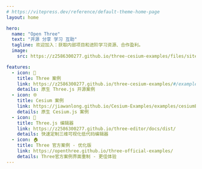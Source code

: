 ```yaml
---
# https://vitepress.dev/reference/default-theme-home-page
layout: home

hero:
  name: "Open Three"
  text: "开源 分享 学习 互助"
  tagline: 欢迎加入：获取内部项目和进阶学习资源、合作盈利。
  image:
    src: https://z2586300277.github.io/three-cesium-examples/files/site/logo.svg

features:
  - icon: 🍃
    title: Three 案例
    link: https://z2586300277.github.io/three-cesium-examples/#/example
    details: 原生 Three.js 开源案例
  - icon: 🌐
    title: Cesium 案例
    link: https://jiawanlong.github.io/Cesium-Examples/examples/cesiumEx/examples.html
    details: 原生 Cesium.js 案例
  - icon: 🍁
    title: Three.js 编辑器
    link: https://z2586300277.github.io/three-editor/docs/dist/
    details: 快速定制三维可视化低代码编辑器
  - icon: 🏠
    title: Three 官方案例 - 优化版
    link: https://openthree.github.io/three-official-examples/
    details: Three官方案例界面重制 - 更佳体验
---
```

